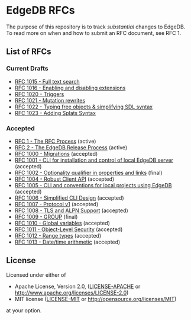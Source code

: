 # EdgeDB RFCs

The purpose of this repository is to track *substantial* changes to EdgeDB.
To read more on when and how to submit an RFC document, see RFC 1.

## List of RFCs
[//]: # "NOTE: This section is auto-generated with update_index.py"

### Current Drafts
* [RFC 1015 - Full text search](./text/1015-full-text-search.rst)
* [RFC 1016 - Enabling and disabling extensions](./text/1016-extension-control.rst)
* [RFC 1020 - Triggers](./text/1020-triggers.rst)
* [RFC 1021 - Mutation rewrites](./text/1021-rewrites.rst)
* [RFC 1022 - Typing free objects & simplifying SDL syntax](./text/1022-freetypes.rst)
* [RFC 1023 - Adding Splats Syntax](./text/1023-splats.rst)

### Accepted
* [RFC 1 - The RFC Process](./text/0001-rfc-process.rst) (active)
* [RFC 2 - The EdgeDB Release Process](./text/0002-edgedb-release-process.rst) (active)
* [RFC 1000 - Migrations](./text/1000-migrations.rst) (accepted)
* [RFC 1001 - CLI for installation and control of local EdgeDB server](./text/1001-edgedb-server-control.rst) (accepted)
* [RFC 1002 - Optionality qualifier in properties and links](./text/1002-optionality-qualifier.rst) (final)
* [RFC 1004 - Robust Client API](./text/1004-transactions-api.rst) (accepted)
* [RFC 1005 - CLI and conventions for local projects using EdgeDB](./text/1005-edgedb-project.rst) (accepted)
* [RFC 1006 - Simplified CLI Design](./text/1006-simplified-cli.rst) (accepted)
* [RFC 1007 - Protocol v1](./text/1007-protocol-v1.rst) (accepted)
* [RFC 1008 - TLS and ALPN Support](./text/1008-tls-and-alpn.rst) (accepted)
* [RFC 1009 - GROUP](./text/1009-group.rst) (final)
* [RFC 1010 - Global variables](./text/1010-global-vars.rst) (accepted)
* [RFC 1011 - Object-Level Security](./text/1011-object-level-security.rst) (accepted)
* [RFC 1012 - Range types](./text/1012-range-types.rst) (accepted)
* [RFC 1013 - Date/time arithmetic](./text/1013-datetime-arithmetic.rst) (accepted)

## License

Licensed under either of

* Apache License, Version 2.0,
  ([LICENSE-APACHE](./LICENSE-APACHE) or
  http://www.apache.org/licenses/LICENSE-2.0)
* MIT license ([LICENSE-MIT](./LICENSE-MIT) or
  http://opensource.org/licenses/MIT)

at your option.
